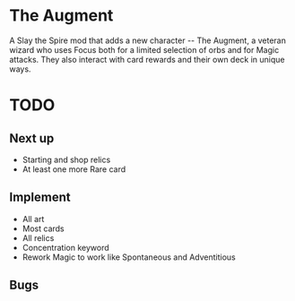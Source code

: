 # The Augment

A Slay the Spire mod that adds a new character -- The Augment, a veteran wizard who uses Focus both for a limited selection of orbs and for Magic attacks.  They also interact with card rewards and their own deck in unique ways.

# TODO

## Next up

* Starting and shop relics
* At least one more Rare card

## Implement

* All art
* Most cards
* All relics
* Concentration keyword
* Rework Magic to work like Spontaneous and Adventitious

## Bugs